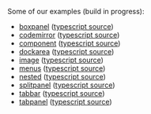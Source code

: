 

Some of our examples (build in progress):

  - [boxpanel](../_examples/boxpanel/) ([typescript source](../_examples/boxpanel/index.ts))
  - [codemirror](../_examples/codemirror/) ([typescript source](../_examples/codemirror/index.ts))
  - [component](../_examples/component/) ([typescript source](../_examples/component/index.ts))
  - [dockarea](../_examples/dockarea/) ([typescript source](../_examples/dockarea/index.ts))
  - [image](../_examples/image/) ([typescript source](../_examples/image/index.ts))
  - [menus](../_examples/menus/) ([typescript source](../_examples/menus/index.ts))
  - [nested](../_examples/nested/) ([typescript source](../_examples/nested/index.ts))
  - [splitpanel](../_examples/splitpanel/) ([typescript source](../_examples/splitpanel/index.ts))
  - [tabbar](../_examples/tabbar/) ([typescript source](../_examples/tabbar/index.ts))
  - [tabpanel](../_examples/tabpanel/) ([typescript source](../_examples/tabpanel/index.ts))
